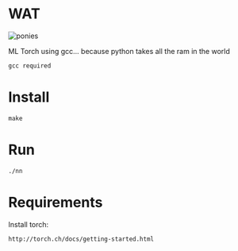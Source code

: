 # WAT

![ponies](http://vignette2.wikia.nocookie.net/mlp/images/d/dd/My_Little_Pony_Theme_Song.png/revision/latest?cb=20151122231705)

ML Torch using gcc... because python takes all the ram in the world
```
gcc required
```
# Install

```
make
```

# Run
```
./nn
```

# Requirements

Install torch:
```
http://torch.ch/docs/getting-started.html
```